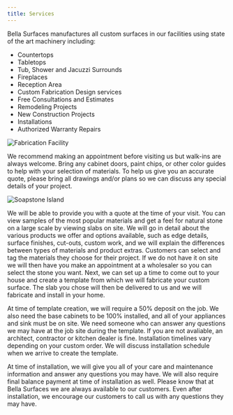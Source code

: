 ```yaml
---
title: Services
---
```


Bella Surfaces manufactures all custom surfaces in our facilities using state of the art machinery including:

- Countertops
- Tabletops
- Tub, Shower and Jacuzzi Surrounds
- Fireplaces
- Reception Area
- Custom Fabrication Design services
- Free Consultations and Estimates
- Remodeling Projects
- New Construction Projects
- Installations
- Authorized Warranty Repairs

![Fabrication Facility](/services/auto-saw.jpg)

We recommend making an appointment before visiting us but walk-ins are always welcome. Bring any cabinet doors, paint chips, or other color guides to help with your selection of materials. To help us give you an accurate quote, please bring all drawings and/or plans so we can discuss any special details of your project.

![Soapstone Island](/services/soapstone-island.jpg)

We will be able to provide you with a quote at the time of your visit. You can view samples of the most popular materials and get a feel for natural stone on a large scale by viewing slabs on site. We will go in detail about the various products we offer and options available, such as edge details, surface finishes, cut-outs, custom work, and we will explain the differences between types of materials and product extras. Customers can select and tag the materials they choose for their project. If we do not have it on site we will then have you make an appointment at a wholesaler so you can select the stone you want. Next, we can set up a time to come out to your house and create a template from which we will fabricate your custom surface. The slab you chose will then be delivered to us and we will fabricate and install in your home.

At time of template creation, we will require a 50% deposit on the job. We also need the base cabinets to be 100% installed, and all of your appliances and sink must be on site. We need someone who can answer any questions we may have at the job site during the template. If you are not avaliable, an architect, contractor or kitchen dealer is fine. Installation timelines vary depending on your custom order. We will discuss installation schedule when we arrive to create the template.

At time of installation, we will give you all of your care and maintenance information and answer any questions you may have. We will also require final balance payment at time of installation as well. Please know that at Bella Surfaces we are always available to our customers. Even after installation, we encourage our customers to call us with any questions they may have.
